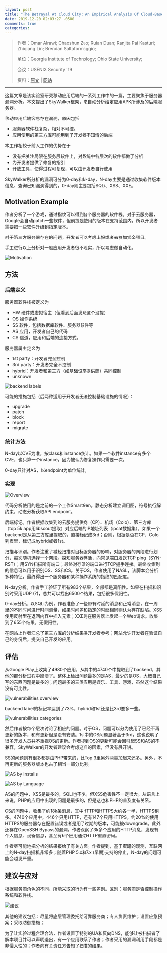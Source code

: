```yaml
---
layout: post
title: "The Betrayal At Cloud City: An Empirical Analysis Of Cloud-Based Mobile Backends"
date: 2019-12-20 02:03:27 -0500
comments: true
categories: 
---
```

> 作者：Omar Alrawi; Chaoshun Zuo; Ruian Duan; Ranjita Pai Kasturi; Zhiqiang Lin; Brendan Saltaformaggio;
>
> 单位：Georgia Institute of Technology; Ohio State University;
>
> 会议：USENIX Security '19
>
> 资料：[原文](https://www.usenix.org/conference/usenixsecurity19/presentation/alrawi) | [网站](https://mobilebackend.vet/)

---

这篇文章是该实验室研究移动应用后端的一系列工作中的一篇，主要聚焦于服务器漏洞分析。本文提出了SkyWalker框架，来自动分析给定应用APK所涉及的后端服务器。

<!--more-->

移动应用后端容易存在漏洞，原因包括

- 服务器软件栈复杂，相对不可控。
- 应用使用的第三方库可能用到了开发者不知情的后端

本工作相较于前人工作的优势在于

- 没有把关注局限在服务层软件上，对系统中各层次的软件都做了分析
- 为开发者提供了修复的指引
- 开放工具，使得过程可复现，可以由开发者自行使用

SkyWalker所分析的漏洞可分为0-day和N-day，N-day主要是通过收集软件版本信息、查询已知漏洞得到的，0-day则主要包括SQLi、XSS、XXE。

## Motivation Example

作者分析了一个游戏，通过指纹可以得到各个服务器的软件栈。对于云服务器，Google会自动patch一些软件，但前提是使用的版本在支持范围内，所以开发者需要把一些软件升级到指定版本。

对于第三方服务器存在的问题，开发者可以考虑上报或者去参加赏金项目。

手工进行以上分析对一般应用开发者很不现实，所以考虑做自动化。

![Motivation](/images/2019-12-20/1573095643666.png)

## 方法

### 后端定义

服务器软件栈被定义为

- HW 硬件或虚拟宿主（但看到后面发现这个没提）
- OS 操作系统
- SS 软件，包括数据库软件、服务器软件等
- AS 应用，开发者自己的代码
- CS 信道，应用和后端的连接方式。

服务器属主定义为

- 1st party：开发者完全控制
- 3rd party：开发者完全不控制
- hybrid：开发者和第三方（如基础设施提供商）共同控制
- unknown

![backend labels](/images/2019-12-20/1573096546347.png)

可能的措施包括（后两种适用于开发者无法控制基础设施的情况）：

- upgrade
- patch
- block
- report
- migrate

### 统计方法

N-day以CVE为准，按class和instance统计。如果一个软件instance有多个CVE，也只算一个instance，因为被认为修复操作只需要一次。

0-day只针对AS，以endpoint为单位统计。

### 实现

![Overview](/images/2019-12-20/1573105227643.png)

代码分析使用的是之前的一个工作SmartGen。静态分析建立调用图，符号执行解约束，动态分析获取API endpoint。

后端标记。作者根据收集到的云服务提供商（CP）、机场（Colo）、第三方库（top 5k app用libscout提取）对应后端的IP地址列表（ipcat数据集），如果一个backend是从第三方库里提取的，直接标记成3rd；否则，根据是否在CP、Colo列表里，标记成hybrid或者1st。

扫描与识别。作者注重了减轻扫描对目标服务器的影响，对服务器的网段进行划分，每次随机选择一个网段。探知服务器存活，向常见端口发送TCP ping（SYN-RST）；用SYN扫描所有端口；最终对存活的端口进行TCP握手连接。最终收集到的信息可以用于识别OS、SS和CS。关于OS，作者使用了NASL，该脚本会分析多种特征，最终得出一个服务器和某种操作系统的指纹的匹配度。

N-day分析。作者手工验证了所有983个结果，全部都是真阳性。如果在扫描和识别时采用UDP (?)，总共可以找出6500个结果，包括很多假阳性。

0-day分析。以SQLi为例，作者准备了一些带有时延的消息和正常消息，在一周里的不同时间进行时间测量，如果时间差和指定的时延相同则认为存在缺陷。XSS使用反射型在返回内容中插入元素；XXE则在服务器上发起一个Web请求。收集到了655个结果，无假阳性。

在网站上作者汇总了第三方库的分析结果供开发者参考；网站允许开发者在验证自己的身份后，提交自己开发的应用。

## 评估

从Google Play上收集了4980个应用，从其中的4740个中提取到了backend，其他的都分析过程中崩溃了。整体上检出问题最多的是AS，最少的是OS，大概自己写的东西问题是最多的；问题最多的三类应用是娱乐、工具、游戏，虽然这个结果没有可比性。

![vulnerabilities overview](/images/2019-12-20/1573117418117.png)

backend label的标记率达到了73%，hybrid和1st还是比3rd要多一些。

![vulnerabilities categories](/images/2019-12-20/1573118005407.png)

然后作者按每个层次讨论了相应的问题。对于OS，问题可以分为使用了已经不再更新的版本，和有更新但是没有安装。1st中的OS问题显著高于3rd，这也说明了很多开发人员并不重视OS的更新。作者提到OS的更新可能会因引起SS和AS的不兼容，SkyWalker的开发者建议会考虑这样的因素，但没有展开讲。

SS的问题则有很多都是由PHP带来的，比Top 3里另外两类加起来还多。另外，不再更新的服务器版本也占了相当一部分比例。

![AS by Installs](/images/2019-12-20/1573123519094.png)

![AS by Language](/images/2019-12-20/1573123571547.png)

AS的问题中，XSS是最多的，SQLi也不少。但XSS危害性不一定很大。从语言上来说，PHP的应用中出现的问题是最多的，但是这也和PHP的普及度有关系。

CS的问题中，收集了约18k条消息，其中HTTP和HTTPS大约各一半，HTTPS稍多。4740个应用中，446个只用HTTP，还有147个只用HTTPS。约20%的使用HTTPS的服务器存在配置错误或者是用了过期的版本，可能被downgrade。此外还存在OpenSSH Bypass的漏洞。作者观察了3k多个应用的HTTP消息，发现有个人信息、设备信息，甚至有6个应用通过HTTP重置密码。

作者尽可能地把分析的结果报给了有关方面。作者提到，基于蜜罐的观测，互联网上的N-day扫描机非常多；随着PHP 5.x和7.x (早期)支持的停止，N-day的问题可能会越发严重。

## 建议与应对

根据服务商角色的不同，所能采取的行为有一些差别。区别：服务商是否控制操作系统和软件栈。

![建议](/images/2019-12-20/1573126917077.png)

其他的建议包括：尽量将底层管理委托给可靠服务商；专人负责维护；设置应急预案；采取防御措施；

为了让实验过程合理合法，作者设置了特别的UA和反向DNS，能够让被扫描者了解本项目并可以声明退出，有一个应用联系了作者；作者采用的漏洞利用手段都是非侵入性的；作者向有关责任方告知了扫描的结果。
